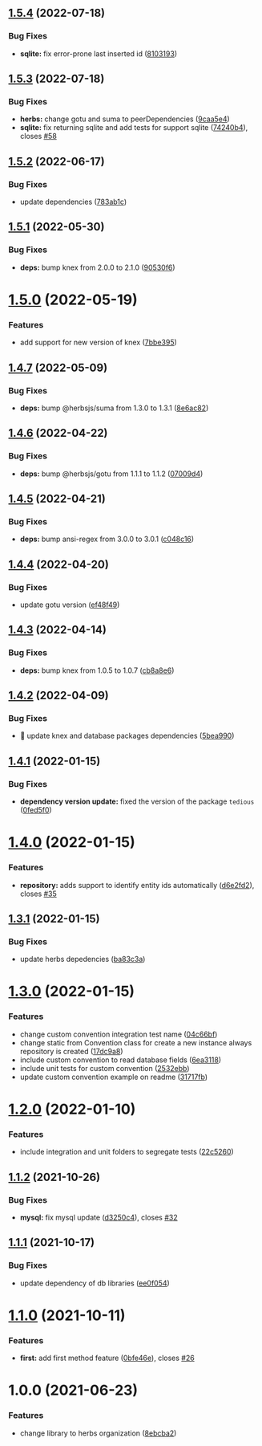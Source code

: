 ## [1.5.4](https://github.com/herbsjs/herbs2knex/compare/v1.5.3...v1.5.4) (2022-07-18)


### Bug Fixes

* **sqlite:** fix error-prone last inserted id ([8103193](https://github.com/herbsjs/herbs2knex/commit/81031934fd7af577f7a8fc2ff5a1a09a52f26f48))

## [1.5.3](https://github.com/herbsjs/herbs2knex/compare/v1.5.2...v1.5.3) (2022-07-18)


### Bug Fixes

* **herbs:** change gotu and suma to peerDependencies ([9caa5e4](https://github.com/herbsjs/herbs2knex/commit/9caa5e48acb8816d3158a5b83ffe74518dc2a73c))
* **sqlite:** fix returning sqlite and add tests for support sqlite ([74240b4](https://github.com/herbsjs/herbs2knex/commit/74240b490f5bf6764cc80e9cd6a93bb089c948ba)), closes [#58](https://github.com/herbsjs/herbs2knex/issues/58)

## [1.5.2](https://github.com/herbsjs/herbs2knex/compare/v1.5.1...v1.5.2) (2022-06-17)


### Bug Fixes

* update dependencies ([783ab1c](https://github.com/herbsjs/herbs2knex/commit/783ab1ced376c8deb90b21e978f1be18a7eb9567))

## [1.5.1](https://github.com/herbsjs/herbs2knex/compare/v1.5.0...v1.5.1) (2022-05-30)


### Bug Fixes

* **deps:** bump knex from 2.0.0 to 2.1.0 ([90530f6](https://github.com/herbsjs/herbs2knex/commit/90530f6fd5b0c26cebc4524f8a28f46387c57e05))

# [1.5.0](https://github.com/herbsjs/herbs2knex/compare/v1.4.7...v1.5.0) (2022-05-19)


### Features

* add support for new version of knex ([7bbe395](https://github.com/herbsjs/herbs2knex/commit/7bbe39514256257d2b64fb8d4984c20d15e78764))

## [1.4.7](https://github.com/herbsjs/herbs2knex/compare/v1.4.6...v1.4.7) (2022-05-09)


### Bug Fixes

* **deps:** bump @herbsjs/suma from 1.3.0 to 1.3.1 ([8e6ac82](https://github.com/herbsjs/herbs2knex/commit/8e6ac82963b44c2822354a032d30ed20fc1b1b8d))

## [1.4.6](https://github.com/herbsjs/herbs2knex/compare/v1.4.5...v1.4.6) (2022-04-22)


### Bug Fixes

* **deps:** bump @herbsjs/gotu from 1.1.1 to 1.1.2 ([07009d4](https://github.com/herbsjs/herbs2knex/commit/07009d4b9688d0c457a1f6fa0e779e81f26492ba))

## [1.4.5](https://github.com/herbsjs/herbs2knex/compare/v1.4.4...v1.4.5) (2022-04-21)


### Bug Fixes

* **deps:** bump ansi-regex from 3.0.0 to 3.0.1 ([c048c16](https://github.com/herbsjs/herbs2knex/commit/c048c165b7e64933b87ae052b2cdb1c22f53f8ed))

## [1.4.4](https://github.com/herbsjs/herbs2knex/compare/v1.4.3...v1.4.4) (2022-04-20)


### Bug Fixes

* update gotu version ([ef48f49](https://github.com/herbsjs/herbs2knex/commit/ef48f49782eb35f9c2a454504a7a562883de6837))

## [1.4.3](https://github.com/herbsjs/herbs2knex/compare/v1.4.2...v1.4.3) (2022-04-14)


### Bug Fixes

* **deps:** bump knex from 1.0.5 to 1.0.7 ([cb8a8e6](https://github.com/herbsjs/herbs2knex/commit/cb8a8e6deac5d0006c94fa957adfa6198ba641c4))

## [1.4.2](https://github.com/herbsjs/herbs2knex/compare/v1.4.1...v1.4.2) (2022-04-09)


### Bug Fixes

* 🐛 update knex and database packages dependencies ([5bea990](https://github.com/herbsjs/herbs2knex/commit/5bea9905f6823d7bfa5a04ce1149297bfd62b376))

## [1.4.1](https://github.com/herbsjs/herbs2knex/compare/v1.4.0...v1.4.1) (2022-01-15)


### Bug Fixes

* **dependency version update:** fixed the version of the package `tedious` ([0fed5f0](https://github.com/herbsjs/herbs2knex/commit/0fed5f0e0636f8251fd6ad506787663e23d35f7f))

# [1.4.0](https://github.com/herbsjs/herbs2knex/compare/v1.3.1...v1.4.0) (2022-01-15)


### Features

* **repository:** adds support to identify entity ids automatically ([d6e2fd2](https://github.com/herbsjs/herbs2knex/commit/d6e2fd2e0f579741a94a94c607b1de3d7023eed3)), closes [#35](https://github.com/herbsjs/herbs2knex/issues/35)

## [1.3.1](https://github.com/herbsjs/herbs2knex/compare/v1.3.0...v1.3.1) (2022-01-15)


### Bug Fixes

* update herbs depedencies ([ba83c3a](https://github.com/herbsjs/herbs2knex/commit/ba83c3a0671f7843ab5cb969c9d27ea924104e0e))

# [1.3.0](https://github.com/herbsjs/herbs2knex/compare/v1.2.0...v1.3.0) (2022-01-15)


### Features

* change custom convention integration test name ([04c66bf](https://github.com/herbsjs/herbs2knex/commit/04c66bfc76c8754712e4790f4ef0168f368b43e5))
* change static from Convention class for create a new instance always  repository is created ([17dc9a8](https://github.com/herbsjs/herbs2knex/commit/17dc9a8f1c2bb90e601d482134fd7bbb9adf4f98))
* include custom convention to read database fields ([6ea3118](https://github.com/herbsjs/herbs2knex/commit/6ea3118db6b92d654a9712cf15820e14f95e38e2))
* include unit tests for custom convention ([2532ebb](https://github.com/herbsjs/herbs2knex/commit/2532ebba87525943b47f3eb9d8f18b50b20fc1d8))
* update custom convention example on readme ([31717fb](https://github.com/herbsjs/herbs2knex/commit/31717fbbd540c02ca1c77ca9a119cbaf72304cae))

# [1.2.0](https://github.com/herbsjs/herbs2knex/compare/v1.1.2...v1.2.0) (2022-01-10)


### Features

* include integration and unit folders to segregate tests ([22c5260](https://github.com/herbsjs/herbs2knex/commit/22c52602d3b4fb04759ae5f172b58b8afb1e26bd))

## [1.1.2](https://github.com/herbsjs/herbs2knex/compare/v1.1.1...v1.1.2) (2021-10-26)


### Bug Fixes

* **mysql:** fix mysql update ([d3250c4](https://github.com/herbsjs/herbs2knex/commit/d3250c4b3c16de8edd73263ab38527d1d46e740a)), closes [#32](https://github.com/herbsjs/herbs2knex/issues/32)

## [1.1.1](https://github.com/herbsjs/herbs2knex/compare/v1.1.0...v1.1.1) (2021-10-17)


### Bug Fixes

* update dependency of db libraries ([ee0f054](https://github.com/herbsjs/herbs2knex/commit/ee0f0547748ff9a75506b9e825957957fe93f982))

# [1.1.0](https://github.com/herbsjs/herbs2knex/compare/v1.0.0...v1.1.0) (2021-10-11)


### Features

* **first:** add first method feature ([0bfe46e](https://github.com/herbsjs/herbs2knex/commit/0bfe46e7a45a48eca9f16f07536187e9c64ba7c0)), closes [#26](https://github.com/herbsjs/herbs2knex/issues/26)

# 1.0.0 (2021-06-23)


### Features

* change library to herbs organization ([8ebcba2](https://github.com/herbsjs/herbs2knex/commit/8ebcba2dacf9ca931b23c3326ff96a38670d2542))
